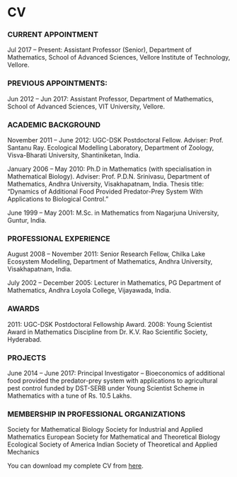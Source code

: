 # CV



### CURRENT APPOINTMENT

Jul 2017 – Present: Assistant Professor (Senior), Department of Mathematics, School of Advanced Sciences, Vellore Institute of Technology, Vellore.



### PREVIOUS APPOINTMENTS:

Jun 2012 – Jun 2017: Assistant Professor, Department of Mathematics, School of Advanced Sciences, VIT University, Vellore.



### ACADEMIC BACKGROUND

November 2011 – June 2012: UGC-DSK Postdoctoral Fellow.
Adviser: Prof. Santanu Ray.
Ecological Modelling Laboratory, Department of Zoology, Visva-Bharati University, Shantiniketan, India.

January 2006 – May 2010: Ph.D in Mathematics (with specialisation in Mathematical Biology).
Adviser: Prof. P.D.N. Srinivasu, Department of Mathematics, Andhra University, Visakhapatnam, India.
Thesis title: “Dynamics of Additional Food Provided Predator-Prey System With Applications to Biological Control.”

June 1999 – May 2001: M.Sc. in Mathematics from Nagarjuna University, Guntur, India.



### PROFESSIONAL EXPERIENCE

August 2008 – November 2011: Senior Research Fellow, Chilka Lake Ecosystem Modelling, Department of Mathematics, Andhra University, Visakhapatnam, India.

July 2002 – December 2005: Lecturer in Mathematics, PG Department of Mathematics, Andhra Loyola College, Vijayawada, India.



### AWARDS

2011: UGC-DSK Postdoctoral Fellowship Award.
2008: Young Scientist Award in Mathematics Discipline from Dr. K.V. Rao Scientific Society, Hyderabad.



### PROJECTS

June 2014 – June 2017: Principal Investigator – Bioeconomics of additional food provided the predator-prey system with applications to agricultural pest control funded by DST-SERB under Young Scientist Scheme in Mathematics with a tune of Rs. 10.5 Lakhs.



### MEMBERSHIP IN PROFESSIONAL ORGANIZATIONS

Society for Mathematical Biology
Society for Industrial and Applied Mathematics
European Society for Mathematical and Theoretical Biology
Ecological Society of America
Indian Society of Theoretical and Applied Mechanics



You can download my complete CV from [here](https://bsrvp.github.io/files/bsrvprasad_cv.pdf).